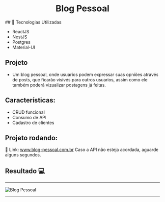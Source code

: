 <h1 align="center">Blog Pessoal</h1>
## 🚀 Tecnologias Utilizadas 

<ul>
    <li>ReactJS</li>
    <li>NestJS</li>
    <li>Postgres</li>  
    <li>Material-UI</li>  
</ul>

## Projeto

- Um blog pessoal, onde usuarios podem expressar suas opniões através de posts, que ficarão visivés para outros usuarios, assim como ele também poderá vizualizar postagens já feitas.

## Características:
<ul>
    <li>CRUD funcional</li>
    <li>Consumo de API</li>
    <li>Cadastro de clientes</li>  
</ul>

 ## Projeto rodando:
 
 🔰 Link: <a href="https://blog-pessoal-react-sigma.vercel.app/">www.blog-pessoal.com.br</a>
    Caso a API não esteja acordada, aguarde alguns segundos.
## Resultado 💻
 <hr>
 <div style="display: flex;">
    <img src="https://i.imgur.com/cquabK4.png" alt="Blog Pessoal">
 </div>

 <hr>
